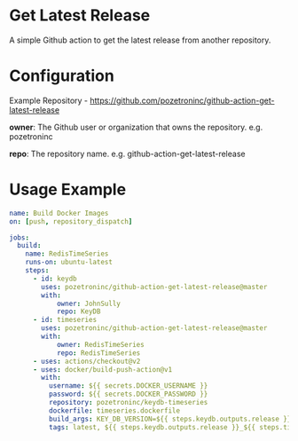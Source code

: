 Get Latest Release
==================

A simple Github action to get the latest release from another repository.

Configuration
=============

Example Repository - https://github.com/pozetroninc/github-action-get-latest-release

**owner**: The Github user or organization that owns the repository. e.g. pozetroninc

**repo**:  The repository name. e.g. github-action-get-latest-release

Usage Example
=============
``` yaml
name: Build Docker Images
on: [push, repository_dispatch]

jobs:
  build:
    name: RedisTimeSeries
    runs-on: ubuntu-latest
    steps:
      - id: keydb
        uses: pozetroninc/github-action-get-latest-release@master
        with:
            owner: JohnSully
            repo: KeyDB
      - id: timeseries
        uses: pozetroninc/github-action-get-latest-release@master
        with:
            owner: RedisTimeSeries
            repo: RedisTimeSeries
      - uses: actions/checkout@v2
      - uses: docker/build-push-action@v1
        with:
          username: ${{ secrets.DOCKER_USERNAME }}
          password: ${{ secrets.DOCKER_PASSWORD }}
          repository: pozetroninc/keydb-timeseries
          dockerfile: timeseries.dockerfile
          build_args: KEY_DB_VERSION=${{ steps.keydb.outputs.release }}, REDIS_TIME_SERIES_VERSION=${{ steps.timeseries.outputs.release }}
          tags: latest, ${{ steps.keydb.outputs.release }}_${{ steps.timeseries.outputs.release }}

```
